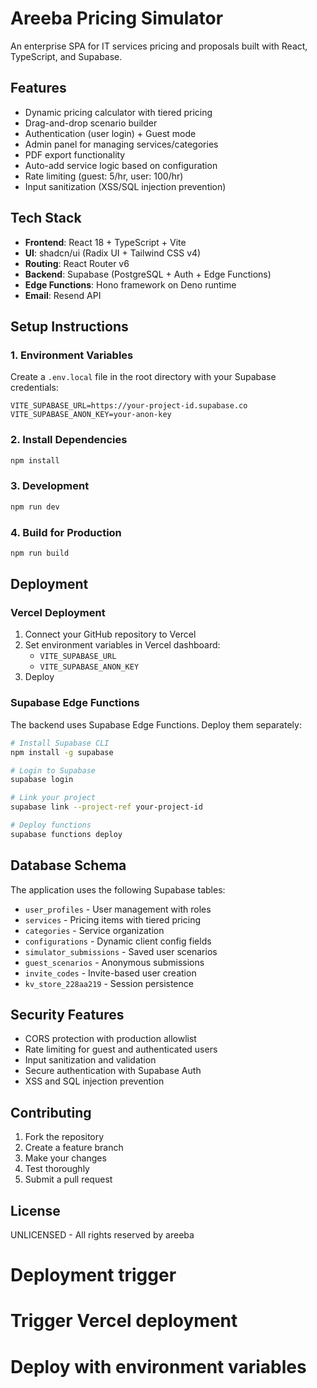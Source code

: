 # Areeba Pricing Simulator

An enterprise SPA for IT services pricing and proposals built with React, TypeScript, and Supabase.

## Features

- Dynamic pricing calculator with tiered pricing
- Drag-and-drop scenario builder
- Authentication (user login) + Guest mode
- Admin panel for managing services/categories
- PDF export functionality
- Auto-add service logic based on configuration
- Rate limiting (guest: 5/hr, user: 100/hr)
- Input sanitization (XSS/SQL injection prevention)

## Tech Stack

- **Frontend**: React 18 + TypeScript + Vite
- **UI**: shadcn/ui (Radix UI + Tailwind CSS v4)
- **Routing**: React Router v6
- **Backend**: Supabase (PostgreSQL + Auth + Edge Functions)
- **Edge Functions**: Hono framework on Deno runtime
- **Email**: Resend API

## Setup Instructions

### 1. Environment Variables

Create a `.env.local` file in the root directory with your Supabase credentials:

```env
VITE_SUPABASE_URL=https://your-project-id.supabase.co
VITE_SUPABASE_ANON_KEY=your-anon-key
```

### 2. Install Dependencies

```bash
npm install
```

### 3. Development

```bash
npm run dev
```

### 4. Build for Production

```bash
npm run build
```

## Deployment

### Vercel Deployment

1. Connect your GitHub repository to Vercel
2. Set environment variables in Vercel dashboard:
   - `VITE_SUPABASE_URL`
   - `VITE_SUPABASE_ANON_KEY`
3. Deploy

### Supabase Edge Functions

The backend uses Supabase Edge Functions. Deploy them separately:

```bash
# Install Supabase CLI
npm install -g supabase

# Login to Supabase
supabase login

# Link your project
supabase link --project-ref your-project-id

# Deploy functions
supabase functions deploy
```

## Database Schema

The application uses the following Supabase tables:

- `user_profiles` - User management with roles
- `services` - Pricing items with tiered pricing
- `categories` - Service organization
- `configurations` - Dynamic client config fields
- `simulator_submissions` - Saved user scenarios
- `guest_scenarios` - Anonymous submissions
- `invite_codes` - Invite-based user creation
- `kv_store_228aa219` - Session persistence

## Security Features

- CORS protection with production allowlist
- Rate limiting for guest and authenticated users
- Input sanitization and validation
- Secure authentication with Supabase Auth
- XSS and SQL injection prevention

## Contributing

1. Fork the repository
2. Create a feature branch
3. Make your changes
4. Test thoroughly
5. Submit a pull request

## License

UNLICENSED - All rights reserved by areeba
# Deployment trigger
# Trigger Vercel deployment
# Deploy with environment variables

##